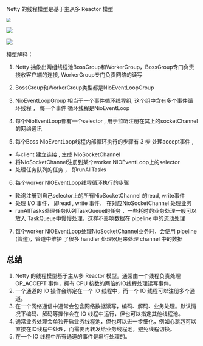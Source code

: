 

Netty 的线程模型是基于主从多 Reactor 模型

<img src="https://youpaiyun.zongqilive.cn/image/20210123144911.png" style="zoom:67%;" />



![](https://youpaiyun.zongqilive.cn/image/20210123151526.png)

![](https://youpaiyun.zongqilive.cn/image/20210123145037.png)

模型解释：

1) Netty 抽象出两组线程池BossGroup和WorkerGroup，BossGroup专门负责接收客户端的连接, WorkerGroup专门负责网络的读写

2) BossGroup和WorkerGroup类型都是NioEventLoopGroup

3) NioEventLoopGroup 相当于一个事件循环线程组, 这个组中含有多个事件循环线程 ， 每一个事件 循环线程是NioEventLoop

4) 每个NioEventLoop都有一个selector , 用于监听注册在其上的socketChannel的网络通讯

5) 每个Boss NioEventLoop线程内部循环执行的步骤有 3 步 处理accept事件 , 

- 与client 建立连接 , 生成 NioSocketChannel 
- 将NioSocketChannel注册到某个worker NIOEventLoop上的selector 
- 处理任务队列的任务 ， 即runAllTasks

6) 每个worker NIOEventLoop线程循环执行的步骤 

- 轮询注册到自己selector上的所有NioSocketChannel 的read, write事件 
- 处理 I/O 事件， 即read , write 事件， 在对应NioSocketChannel 处理业务 
- runAllTasks处理任务队列TaskQueue的任务 ，一些耗时的业务处理一般可以放入 TaskQueue中慢慢处理，这样不影响数据在 pipeline 中的流动处理

7) 每个worker NIOEventLoop处理NioSocketChannel业务时，会使用 pipeline (管道)，管道中维护 了很多 handler 处理器用来处理 channel 中的数据



## 总结

1. Netty 的线程模型基于主从多 Reactor 模型。通常由一个线程负责处理 OP_ACCEPT 事件，拥有 CPU 核数的两倍的IO线程处理读写事件。
2. 一个通道的 IO 操作会绑定在一个 IO 线程中，而一个 IO 线程可以注册多个通道。
3. 在一个网络通信中通常会包含网络数据读写，编码、解码、业务处理。默认情况下编码、解码等操作会在 IO 线程中运行，但也可以指定其他线程池。
4. 通常业务处理会单独开启业务线程池，但也可以进一步细化，例如心跳包可以直接在IO线程中处理，而需要再转发给业务线程池，避免线程切换。
5. 在一个 IO 线程中所有通道的事件是串行处理的。





































